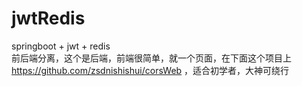 # jwtRedis
springboot + jwt + redis  
前后端分离，这个是后端，前端很简单，就一个页面，在下面这个项目上 https://github.com/zsdnishishui/corsWeb ，适合初学者，大神可绕行

